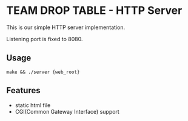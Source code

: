 # TEAM DROP TABLE - HTTP Server

This is our simple HTTP server implementation.

Listening port is fixed to 8080.

## Usage
```
make && ./server {web_root}
```

## Features
- static html file
- CGI(Common Gateway Interface) support
